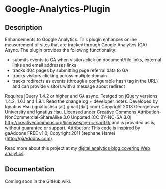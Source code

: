 # Google-Analytics-Plugin #

## Description ##

Enhancements to Google Analytics. This plugin enhances online measurement of sites that are tracked through Google Analytics (GA) Async. The plugin provides the following functionality:
* submits events to GA when visitors click on document/file links, external links and email addresses links
* tracks 404 pages by submitting page referral data to GA
* tracks visitors clicking across multiple domain
* tracks redirects as events (through a configurable hash tag in the URL) and can provide visitors with a message about redirect

Requires jQuery 1.4.2 or higher and GA async. Testged on jQuery versions 1.4.2, 1.6.1 and 1.9.1. Read the change log + developer notes.
Developed by Ignatius Hsu (ignatiushsu [at] gmail [dot] com)
Copyright 2013 Georgetown University and Ignatius Hsu.
Licensed under Creative Commons Attribution-NonCommercial-ShareAlike 3.0 Unported (CC BY-NC-SA 3.0) http://creativecommons.org/licenses/by-nc-sa/3.0/ and is provided as is, without guarantee or support.
Attribution: This code is inspired by gaAddons FREE v1.0, Copyright 2011 Stephane Hamel (http://gaAddons.com).

Read more about this project at my <a href="http://digitalmeasure.me">digital analytics blog covering Web analytics</a>.

## Documentation ##

Coming soon in the GitHub wiki.